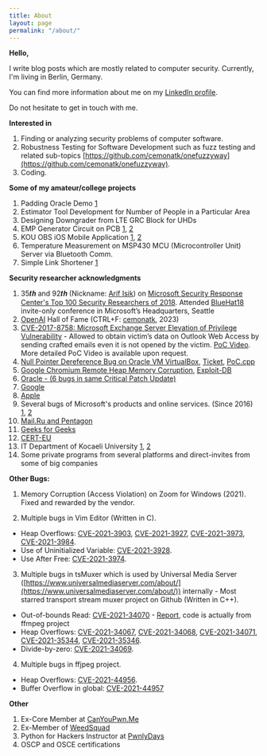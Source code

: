 ```yaml
---
title: About
layout: page
permalink: "/about/"
---
```


**Hello,**

I write blog posts which are mostly related to computer security. Currently, I'm living in Berlin, Germany.

You can find more information about me on my [LinkedIn profile](https://www.linkedin.com/in/cemkaragun/).

Do not hesitate to get in touch with me.


**Interested in**

1. Finding or analyzing security problems of computer software.
2. Robustness Testing for Software Development such as fuzz testing and related sub-topics [https://github.com/cemonatk/onefuzzyway](https://github.com/cemonatk/onefuzzyway).
3. Coding.


**Some of my amateur/college projects**

1. Padding Oracle Demo [1](https://github.com/cemonatk/padding-oracle-demo) 
3. Estimator Tool Development for Number of People in a Particular Area
4. Designing Downgrader from LTE GRC Block for UHDs
5. EMP Generator Circuit on PCB [1](https://www.youtube.com/watch?v=0AXbYcZK5Zg), [2](https://www.youtube.com/watch?v=L3rPS9NVulY)
6. KOU OBS iOS Mobile Application [1](https://archive.fo/IFAER), [2](https://apps.apple.com/tr/app/ko%C3%BC-%C3%B6bs/id1299810090)
7. Temperature Measurement on MSP430 MCU (Microcontroller Unit) Server via Bluetooth Comm.
8. Simple Link Shortener [1](https://github.com/cemonatk/simple-linkshortener)


**Security researcher acknowledgments**

1. 35𝒕𝒉 and 92𝒕𝒉 (Nickname: [Arif Isik](https://en.wikipedia.org/wiki/G.O.R.A.#Cast)) on [Microsoft Security Response Center's Top 100 Security Researchers of 2018](https://web.archive.org/web/20240602222231/https://msrc.microsoft.com/blog/2018/08/microsofts-top-100-security-researchers-black-hat-2018-edition/). Attended [BlueHat18](https://en.wikipedia.org/wiki/BlueHat) invite-only conference in Microsoft’s Headquarters, Seattle
2. [OpenAI](https://bugcrowd.com/openai/hall-of-fame) Hall of Fame (CTRL+F: [cemonatk](https://bugcrowd.com/cemonatk), 2023)
3. [CVE-2017-8758: Microsoft Exchange Server Elevation of Privilege Vulnerability](https://portal.msrc.microsoft.com/en-us/security-guidance/advisory/CVE-2017-8758) - Allowed to obtain victim’s data on Outlook Web Access by sending crafted emails even it is not opened by the victim. [PoC Video](https://www.youtube.com/watch?v=aM2CgwQRlfk). More detailed PoC Video is available upon request.	
4. [Null Pointer Dereference Bug on Oracle VM VirtualBox](https://cems.fun/2020/06/15/nullptr-dereference-virtualbox.html), [Ticket](https://www.virtualbox.org/ticket/19579), [PoC.cpp](https://www.virtualbox.org/attachment/ticket/19579/poc.cpp)
5. [Google Chromium Remote Heap Memory Corruption](https://cems.fun/2020/03/22/Chromium-Bug.html), [Exploit-DB](https://www.exploit-db.com/exploits/48237)
6. [Oracle - (6 bugs in same Critical Patch Update)](http://www.oracle.com/technetwork/security-advisory/cpujul2018-4258247.html)
7. [Google](https://vrp-game.appspot.com/profile/fc53bebf-3574-4c00-a6a1-f72e75ff84f0)
8. [Apple](https://support.apple.com/tr-tr/HT212716)
9. Several bugs of Microsoft's products and online services. (Since 2016) [1](https://www.microsoft.com/en-us/msrc/researcher-acknowledgments-online-services-archive), [2](https://portal.msrc.microsoft.com/en-us/security-guidance/researcher-acknowledgments-online-services)
10. [Mail.Ru and Pentagon](https://hackerone.com/cemonatk/thanks)
11. [Geeks for Geeks](https://www.geeksforgeeks.org/certificates/#Appreciation)
12. [CERT-EU](https://cert.europa.eu/cert/newsletter/en/latest_HallOfFame_.html)
13. IT Department of Kocaeli University [1](https://ebys.kocaeli.edu.tr/enVision/Validate_Doc.aspx?V=BEL94JFVZ), [2](https://ebys.kocaeli.edu.tr/enVision/Validate_Doc.aspx?V=BEKVTH63)
14. Some private programs from several platforms and direct-invites from some of big companies

**Other Bugs:**

1.  Memory Corruption (Access Violation) on Zoom for Windows (2021). Fixed and rewarded by the vendor.

2. Multiple bugs in Vim Editor (Written in C).
- Heap Overflows: [CVE-2021-3903](https://github.com/cemonatk/onefuzzyway/tree/main/CVEs/vim/CVE-2021-3903.md), [CVE-2021-3927](https://github.com/cemonatk/onefuzzyway/tree/main/CVEs/vim/CVE-2021-3927.md), [CVE-2021-3973](https://github.com/cemonatk/onefuzzyway/tree/main/CVEs/vim/CVE-2021-3973.md), [CVE-2021-3984](https://github.com/cemonatk/onefuzzyway/tree/main/CVEs/vim/CVE-2021-3984.md).
- Use of Uninitialized Variable: [CVE-2021-3928](https://github.com/cemonatk/onefuzzyway/tree/main/CVEs/vim/CVE-2021-3928.md).
- Use After Free: [CVE-2021-3974](https://github.com/cemonatk/onefuzzyway/tree/main/CVEs/vim/CVE-2021-3974.md).


3. Multiple bugs in tsMuxer which is used by Universal Media Server ([https://www.universalmediaserver.com/about/](https://www.universalmediaserver.com/about/)) internally - Most starred transport stream muxer project on Github (Written in C++).
- Out-of-bounds Read: [CVE-2021-34070](https://github.com/cemonatk/onefuzzyway/tree/main/CVEs/tsMuxer/CVE-2021-34070.md) - [Report](https://github.com/justdan96/tsMuxer/issues/426), code is actually from ffmpeg project
- Heap Overflows: [CVE-2021-34067](https://github.com/cemonatk/onefuzzyway/tree/main/CVEs/tsMuxer/CVE-2021-34067.md), [CVE-2021-34068](https://github.com/cemonatk/onefuzzyway/tree/main/CVEs/tsMuxer/CVE-2021-34068.md), [CVE-2021-34071](https://github.com/cemonatk/onefuzzyway/tree/main/CVEs/tsMuxer/CVE-2021-34071.md), [CVE-2021-35344](https://github.com/cemonatk/onefuzzyway/tree/main/CVEs/tsMuxer/CVE-2021-35344.md), [CVE-2021-35346](https://github.com/cemonatk/onefuzzyway/tree/main/CVEs/tsMuxer/CVE-2021-35346.md).
- Divide-by-zero: [CVE-2021-34069](https://github.com/cemonatk/onefuzzyway/tree/main/CVEs/tsMuxer/CVE-2021-34069.md).

4. Multiple bugs in ffjpeg project.
- Heap Overflows: [CVE-2021-44956](https://github.com/cemonatk/onefuzzyway/tree/main/CVEs/ffjpeg/CVE-2021-44956.md).
- Buffer Overflow in global: [CVE-2021-44957](https://github.com/cemonatk/onefuzzyway/tree/main/CVEs/ffjpeg/CVE-2021-44957.md)

**Other**

1. Ex-Core Member at [CanYouPwn.Me](https://canyoupwn.me/about-us/)
2. Ex-Member of [WeedSquad](https://weedsquad.github.io/pages/wall-of-fame.html)
3. Python for Hackers Instructor at [PwnlyDays](https://web.archive.org/web/20171213055013/http:/event.ybu.edu.tr/etkinlik/585)
4. OSCP and OSCE certifications
